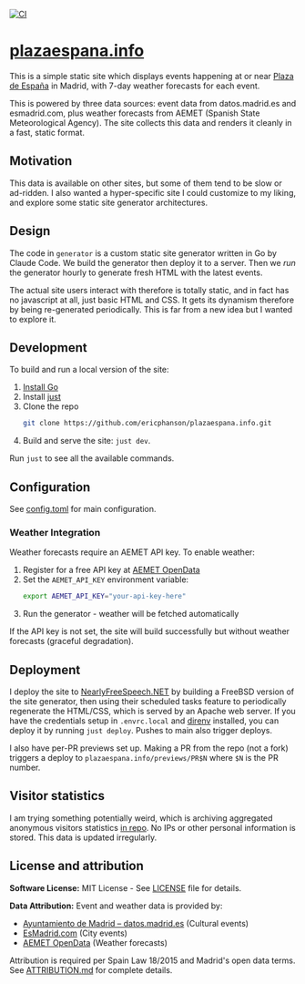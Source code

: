 [![CI](https://github.com/ericphanson/plazaespana.info/actions/workflows/ci.yml/badge.svg)](https://github.com/ericphanson/plazaespana.info/actions/workflows/ci.yml)

# [plazaespana.info](https://plazaespana.info)

This is a simple static site which displays events happening at or near [Plaza de España](https://www.esmadrid.com/informacion-turistica/plaza-de-espa%C3%B1a) in Madrid, with 7-day weather forecasts for each event.

This is powered by three data sources: event data from datos.madrid.es and esmadrid.com, plus weather forecasts from AEMET (Spanish State Meteorological Agency).
The site collects this data and renders it cleanly in a fast, static format.

## Motivation

This data is available on other sites, but some of them tend to be slow or ad-ridden.
I also wanted a hyper-specific site I could customize to my liking, and explore some static site generator architectures.

## Design

The code in `generator` is a custom static site generator written in Go by Claude Code. We build the generator then deploy it to a server.
Then we _run_ the generator hourly to generate fresh HTML with the latest events.

The actual site users interact with therefore is totally static, and in fact has no javascript at all, just basic HTML and CSS.
It gets its dynamism therefore by being re-generated periodically. This is far from a new idea but I wanted to explore it.

## Development

To build and run a local version of the site:

1. [Install Go](https://go.dev/doc/install)
2. Install [just](https://just.systems/man/en/packages.html)
3. Clone the repo
   ```sh
   git clone https://github.com/ericphanson/plazaespana.info.git
   ```
4. Build and serve the site: `just dev`.

Run `just` to see all the available commands.

## Configuration

See [config.toml](./config.toml) for main configuration.

### Weather Integration

Weather forecasts require an AEMET API key. To enable weather:

1. Register for a free API key at [AEMET OpenData](https://opendata.aemet.es/centrodedescargas/inicio)
2. Set the `AEMET_API_KEY` environment variable:
   ```sh
   export AEMET_API_KEY="your-api-key-here"
   ```
3. Run the generator - weather will be fetched automatically

If the API key is not set, the site will build successfully but without weather forecasts (graceful degradation).

## Deployment

I deploy the site to [NearlyFreeSpeech.NET](NearlyFreeSpeech.NET) by building a FreeBSD version of the site generator, then using their scheduled tasks feature to periodically regenerate the HTML/CSS,
which is served by an Apache web server.
If you have the credentials setup in `.envrc.local` and [direnv](https://direnv.net/) installed, you can deploy it by running `just deploy`.
Pushes to main also trigger deploys.

I also have per-PR previews set up. Making a PR from the repo (not a fork) triggers a deploy to `plazaespana.info/previews/PR$N` where `$N` is the PR number.

## Visitor statistics

I am trying something potentially weird, which is archiving aggregated anonymous visitors statistics [in repo](./awstats-data). No IPs or other personal information is stored. This data is updated irregularly.

## License and attribution

**Software License:** MIT License - See [LICENSE](LICENSE) file for details.

**Data Attribution:** Event and weather data is provided by:
- [Ayuntamiento de Madrid – datos.madrid.es](https://datos.madrid.es) (Cultural events)
- [EsMadrid.com](https://www.esmadrid.com/) (City events)
- [AEMET OpenData](https://www.aemet.es/en/datos_abiertos/AEMET_OpenData) (Weather forecasts)

Attribution is required per Spain Law 18/2015 and Madrid's open data terms. See [ATTRIBUTION.md](ATTRIBUTION.md) for complete details.
